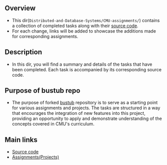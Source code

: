 ## Overview

- This dir(`Distributed-and-Database-Systems/CMU-assignments/`) contains a collection of completed tasks along with their [source code](https://github.com/NJrslv/bustub).
- For each change, links will be added to showcase the additions made for corresponding assignments.

## Description

- In this dir, you will find a summary and details of the tasks that have been completed. Each task is accompanied by its corresponding source code.

## Purpose of bustub repo

- The purpose of forked [bustub](https://github.com/NJrslv/bustub) repository is to serve as a starting point for various assignments and projects. The tasks are structured in a way that encourages the integration of new features into this project, providing an opportunity to apply and demonstrate understanding of the concepts covered in CMU's curriculum.


## Main links
- [Source code](https://github.com/NJrslv/bustub)
- [Assignments(Projects)](https://15445.courses.cs.cmu.edu/fall2022/assignments.html)
